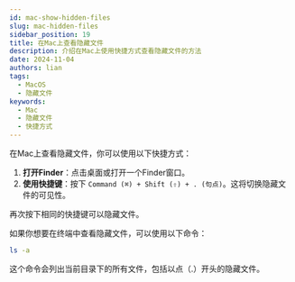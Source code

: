 ```yaml
---
id: mac-show-hidden-files
slug: mac-hidden-files
sidebar_position: 19
title: 在Mac上查看隐藏文件
description: 介绍在Mac上使用快捷方式查看隐藏文件的方法
date: 2024-11-04
authors: lian
tags: 
  - MacOS
  - 隐藏文件
keywords: 
  - Mac
  - 隐藏文件
  - 快捷方式
---
```




在Mac上查看隐藏文件，你可以使用以下快捷方式：

1. **打开Finder**：点击桌面或打开一个Finder窗口。
2. **使用快捷键**：按下 `Command (⌘) + Shift (⇧) + . (句点)`。这将切换隐藏文件的可见性。

再次按下相同的快捷键可以隐藏文件。

如果你想要在终端中查看隐藏文件，可以使用以下命令：

```bash
ls -a
```

这个命令会列出当前目录下的所有文件，包括以点（.）开头的隐藏文件。